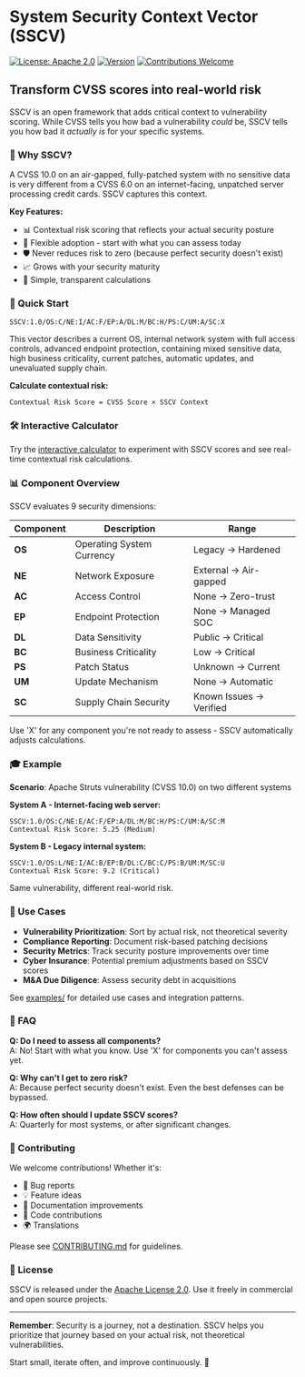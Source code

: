 # System Security Context Vector (SSCV)

[![License: Apache 2.0](https://img.shields.io/badge/License-Apache%202.0-blue.svg)](https://opensource.org/licenses/Apache-2.0)
[![Version](https://img.shields.io/badge/version-1.0-blue.svg)](https://github.com/yourusername/sscv/releases)
[![Contributions Welcome](https://img.shields.io/badge/contributions-welcome-brightgreen.svg)](CONTRIBUTING.md)

## Transform CVSS scores into real-world risk

SSCV is an open framework that adds critical context to vulnerability scoring. While CVSS tells you how bad a vulnerability *could* be, SSCV tells you how bad it *actually is* for your specific systems.

### 🎯 Why SSCV?

A CVSS 10.0 on an air-gapped, fully-patched system with no sensitive data is very different from a CVSS 6.0 on an internet-facing, unpatched server processing credit cards. SSCV captures this context.

**Key Features:**
- 📊 Contextual risk scoring that reflects your actual security posture
- 🔧 Flexible adoption - start with what you can assess today
- 🛡️ Never reduces risk to zero (because perfect security doesn't exist)
- 📈 Grows with your security maturity
- 🧮 Simple, transparent calculations

### 🚀 Quick Start

```
SSCV:1.0/OS:C/NE:I/AC:F/EP:A/DL:M/BC:H/PS:C/UM:A/SC:X
```

This vector describes a current OS, internal network system with full access controls, advanced endpoint protection, containing mixed sensitive data, high business criticality, current patches, automatic updates, and unevaluated supply chain.

**Calculate contextual risk:**
```
Contextual Risk Score = CVSS Score × SSCV Context
```

### 🛠️ Interactive Calculator

Try the [interactive calculator](./calculator/index.html) to experiment with SSCV scores and see real-time contextual risk calculations.

### 📊 Component Overview

SSCV evaluates 9 security dimensions:

| Component | Description | Range |
|-----------|-------------|-------|
| **OS** | Operating System Currency | Legacy → Hardened |
| **NE** | Network Exposure | External → Air-gapped |
| **AC** | Access Control | None → Zero-trust |
| **EP** | Endpoint Protection | None → Managed SOC |
| **DL** | Data Sensitivity | Public → Critical |
| **BC** | Business Criticality | Low → Critical |
| **PS** | Patch Status | Unknown → Current |
| **UM** | Update Mechanism | None → Automatic |
| **SC** | Supply Chain Security | Known Issues → Verified |

Use 'X' for any component you're not ready to assess - SSCV automatically adjusts calculations.

### 🎓 Example

**Scenario**: Apache Struts vulnerability (CVSS 10.0) on two different systems

**System A - Internet-facing web server:**
```
SSCV:1.0/OS:C/NE:E/AC:F/EP:A/DL:M/BC:H/PS:C/UM:A/SC:M
Contextual Risk Score: 5.25 (Medium)
```

**System B - Legacy internal system:**
```
SSCV:1.0/OS:L/NE:I/AC:B/EP:B/DL:C/BC:C/PS:B/UM:M/SC:U
Contextual Risk Score: 9.2 (Critical)
```

Same vulnerability, different real-world risk.

### 🤝 Use Cases

- **Vulnerability Prioritization**: Sort by actual risk, not theoretical severity
- **Compliance Reporting**: Document risk-based patching decisions
- **Security Metrics**: Track security posture improvements over time
- **Cyber Insurance**: Potential premium adjustments based on SSCV scores
- **M&A Due Diligence**: Assess security debt in acquisitions

See [examples/](./examples/) for detailed use cases and integration patterns.

### 🙋 FAQ

**Q: Do I need to assess all components?**  
A: No! Start with what you know. Use 'X' for components you can't assess yet.

**Q: Why can't I get to zero risk?**  
A: Because perfect security doesn't exist. Even the best defenses can be bypassed.

**Q: How often should I update SSCV scores?**  
A: Quarterly for most systems, or after significant changes.

### 🤗 Contributing

We welcome contributions! Whether it's:
- 🐛 Bug reports
- 💡 Feature ideas  
- 📝 Documentation improvements
- 🔧 Code contributions
- 🌍 Translations

Please see [CONTRIBUTING.md](CONTRIBUTING.md) for guidelines.

### 📜 License

SSCV is released under the [Apache License 2.0](LICENSE). Use it freely in commercial and open source projects.

---

**Remember**: Security is a journey, not a destination. SSCV helps you prioritize that journey based on your actual risk, not theoretical vulnerabilities.

Start small, iterate often, and improve continuously. 🚀